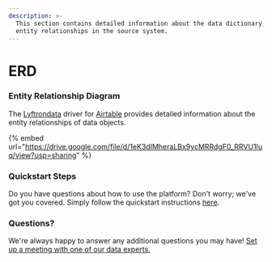 ```yaml
---
description: >-
  This section contains detailed information about the data dictionary, and
  entity relationships in the source system.
---
```


# ERD

### Entity Relationship Diagram

The [Lyftrondata](https://www.lyftrondata.com/) driver for [Airtable](https://www.lyftrondata.com/integration/business-analytics/airtable//) provides detailed information about the entity relationships of data objects.

{% embed url="https://drive.google.com/file/d/1eK3dIMheraLBx9ycMRRdgF0_RRVU1Iuq/view?usp=sharing" %}

### Quickstart Steps

Do you have questions about how to use the platform? Don't worry; we've got you covered. Simply follow the quickstart instructions [here](../README.md).

### Questions? <a href="#questions" id="questions"></a>

We're always happy to answer any additional questions you may have! [Set up a meeting with one of our data experts.](https://www.lyftrondata.com/book-a-meeting/)

